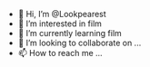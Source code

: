 - 👋 Hi, I’m @Lookpearest
- 👀 I’m interested in film
- 🌱 I’m currently learning film
- 💞️ I’m looking to collaborate on ...
- 📫 How to reach me ...

<!---
Lookpearest/Lookpearest is a ✨ special ✨ repository because its `README.md` (this file) appears on your GitHub profile.
You can click the Preview link to take a look at your changes.
--->

